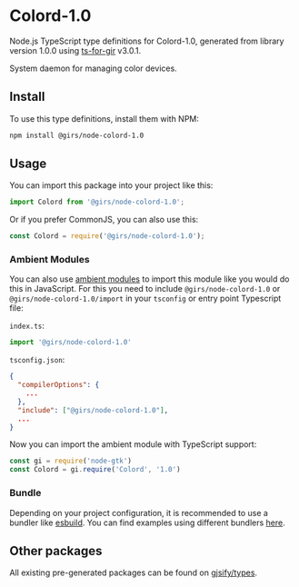 
# Colord-1.0

Node.js TypeScript type definitions for Colord-1.0, generated from library version 1.0.0 using [ts-for-gir](https://github.com/gjsify/ts-for-gir) v3.0.1.

System daemon for managing color devices.

## Install

To use this type definitions, install them with NPM:
```bash
npm install @girs/node-colord-1.0
```

## Usage

You can import this package into your project like this:
```ts
import Colord from '@girs/node-colord-1.0';
```

Or if you prefer CommonJS, you can also use this:
```ts
const Colord = require('@girs/node-colord-1.0');
```

### Ambient Modules

You can also use [ambient modules](https://github.com/gjsify/ts-for-gir/tree/main/packages/cli#ambient-modules) to import this module like you would do this in JavaScript.
For this you need to include `@girs/node-colord-1.0` or `@girs/node-colord-1.0/import` in your `tsconfig` or entry point Typescript file:

`index.ts`:
```ts
import '@girs/node-colord-1.0'
```

`tsconfig.json`:
```json
{
  "compilerOptions": {
    ...
  },
  "include": ["@girs/node-colord-1.0"],
  ...
}
```

Now you can import the ambient module with TypeScript support: 

```ts
const gi = require('node-gtk')
const Colord = gi.require('Colord', '1.0')
```


### Bundle

Depending on your project configuration, it is recommended to use a bundler like [esbuild](https://esbuild.github.io/). You can find examples using different bundlers [here](https://github.com/gjsify/ts-for-gir/tree/main/examples).

## Other packages

All existing pre-generated packages can be found on [gjsify/types](https://github.com/gjsify/types).

